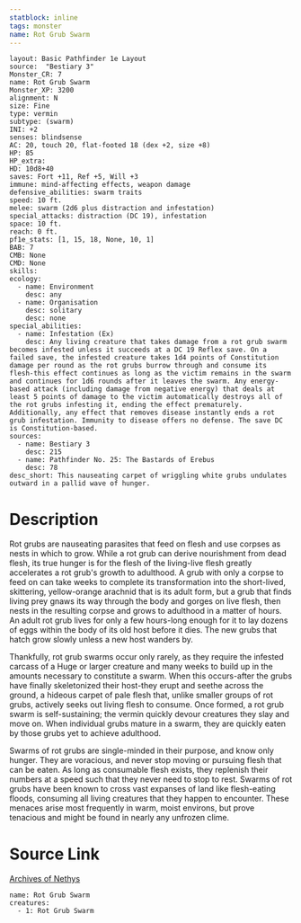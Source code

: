 ```yaml
---
statblock: inline
tags: monster
name: Rot Grub Swarm
---
```

```statblock
layout: Basic Pathfinder 1e Layout
source:  "Bestiary 3"
Monster_CR: 7
name: Rot Grub Swarm
Monster_XP: 3200
alignment: N
size: Fine
type: vermin
subtype: (swarm)
INI: +2
senses: blindsense
AC: 20, touch 20, flat-footed 18 (dex +2, size +8)
HP: 85
HP_extra: 
HD: 10d8+40
saves: Fort +11, Ref +5, Will +3
immune: mind-affecting effects, weapon damage
defensive_abilities: swarm traits
speed: 10 ft.
melee: swarm (2d6 plus distraction and infestation)
special_attacks: distraction (DC 19), infestation
space: 10 ft.
reach: 0 ft.
pf1e_stats: [1, 15, 18, None, 10, 1]
BAB: 7
CMB: None
CMD: None
skills: 
ecology:
  - name: Environment
    desc: any
  - name: Organisation
    desc: solitary
    desc: none
special_abilities:
  - name: Infestation (Ex)
    desc: Any living creature that takes damage from a rot grub swarm becomes infested unless it succeeds at a DC 19 Reflex save. On a failed save, the infested creature takes 1d4 points of Constitution damage per round as the rot grubs burrow through and consume its flesh-this effect continues as long as the victim remains in the swarm and continues for 1d6 rounds after it leaves the swarm. Any energy-based attack (including damage from negative energy) that deals at least 5 points of damage to the victim automatically destroys all of the rot grubs infesting it, ending the effect prematurely. Additionally, any effect that removes disease instantly ends a rot grub infestation. Immunity to disease offers no defense. The save DC is Constitution-based.
sources:
  - name: Bestiary 3
    desc: 215
  - name: Pathfinder No. 25: The Bastards of Erebus
    desc: 78
desc_short: This nauseating carpet of wriggling white grubs undulates outward in a pallid wave of hunger.
```
# Description
Rot grubs are nauseating parasites that feed on flesh and use corpses as nests in which to grow. While a rot grub can derive nourishment from dead flesh, its true hunger is for the flesh of the living-live flesh greatly accelerates a rot grub's growth to adulthood. A grub with only a corpse to feed on can take weeks to complete its transformation into the short-lived, skittering, yellow-orange arachnid that is its adult form, but a grub that finds living prey gnaws its way through the body and gorges on live flesh, then nests in the resulting corpse and grows to adulthood in a matter of hours. An adult rot grub lives for only a few hours-long enough for it to lay dozens of eggs within the body of its old host before it dies. The new grubs that hatch grow slowly unless a new host wanders by.

 Thankfully, rot grub swarms occur only rarely, as they require the infested carcass of a Huge or larger creature and many weeks to build up in the amounts necessary to constitute a swarm. When this occurs-after the grubs have finally skeletonized their host-they erupt and seethe across the ground, a hideous carpet of pale flesh that, unlike smaller groups of rot grubs, actively seeks out living flesh to consume. Once formed, a rot grub swarm is self-sustaining; the vermin quickly devour creatures they slay and move on. When individual grubs mature in a swarm, they are quickly eaten by those grubs yet to achieve adulthood.

 Swarms of rot grubs are single-minded in their purpose, and know only hunger. They are voracious, and never stop moving or pursuing flesh that can be eaten. As long as consumable flesh exists, they replenish their numbers at a speed such that they never need to stop to rest. Swarms of rot grubs have been known to cross vast expanses of land like flesh-eating floods, consuming all living creatures that they happen to encounter. These menaces arise most frequently in warm, moist environs, but prove tenacious and might be found in nearly any unfrozen clime.
# Source Link
[Archives of Nethys](https://aonprd.com/MonsterDisplay.aspx?ItemName=Rot%20Grub%20Swarm)
```encounter-table
name: Rot Grub Swarm
creatures:
  - 1: Rot Grub Swarm
```

